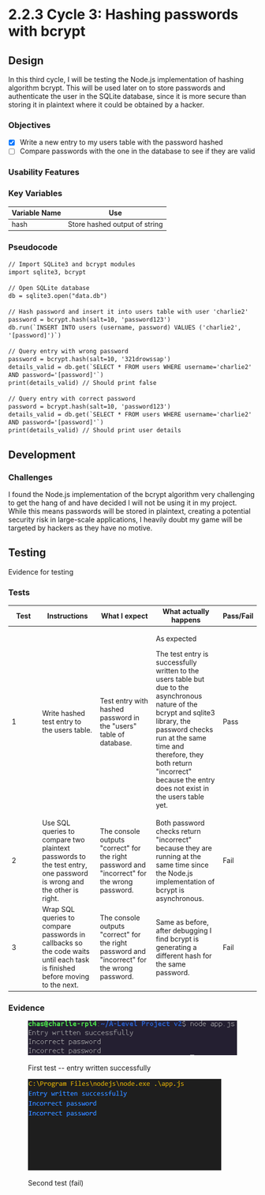 # 2.2.3 Cycle 3: Hashing passwords with bcrypt

## Design

In this third cycle, I will be testing the Node.js implementation of hashing algorithm bcrypt. This will be used later on to store passwords and authenticate the user in the SQLite database, since it is more secure than storing it in plaintext where it could be obtained by a hacker.&#x20;

### Objectives

* [x] Write a new entry to my users table with the password hashed
* [ ] Compare passwords with the one in the database to see if they are valid

### Usability Features

### Key Variables

| Variable Name | Use                           |
| ------------- | ----------------------------- |
| hash          | Store hashed output of string |

### Pseudocode

```
// Import SQLite3 and bcrypt modules
import sqlite3, bcrypt

// Open SQLite database
db = sqlite3.open("data.db")

// Hash password and insert it into users table with user 'charlie2'
password = bcrypt.hash(salt=10, 'password123')
db.run(`INSERT INTO users (username, password) VALUES ('charlie2', '[password]')`)

// Query entry with wrong password
password = bcrypt.hash(salt=10, '321drowssap')
details_valid = db.get(`SELECT * FROM users WHERE username='charlie2' AND password='[password]'`)
print(details_valid) // Should print false

// Query entry with correct password
password = bcrypt.hash(salt=10, 'password123')
details_valid = db.get(`SELECT * FROM users WHERE username='charlie2' AND password='[password]'`)
print(details_valid) // Should print user details
```

## Development

### Challenges

I found the Node.js implementation of the bcrypt algorithm very challenging to get the hang of and have decided I will not be using it in my project. While this means passwords will be stored in plaintext, creating a potential security risk in large-scale applications, I heavily doubt my game will be targeted by hackers as they have no motive.

## Testing

Evidence for testing

### Tests

<table><thead><tr><th width="95">Test</th><th width="158">Instructions</th><th width="171">What I expect</th><th width="174">What actually happens</th><th>Pass/Fail</th></tr></thead><tbody><tr><td>1</td><td>Write hashed test entry to the users table.</td><td>Test entry with hashed password in the "users" table of database.</td><td><p>As expected</p><p>The test entry is successfully written to the users table but due to the asynchronous nature of the bcrypt and sqlite3 library, the password checks run at the same time and therefore, they both return "incorrect" because the entry does not exist in the users table yet.</p></td><td>Pass</td></tr><tr><td>2</td><td>Use SQL queries to compare two plaintext passwords to the test entry, one password is wrong and the other is right.</td><td>The console outputs "correct" for the right password and "incorrect" for the wrong password.</td><td>Both password checks return "incorrect" because they are running at the same time since the Node.js implementation of bcrypt is asynchronous.</td><td>Fail</td></tr><tr><td>3</td><td>Wrap SQL queries to compare passwords in callbacks so the code waits until each task is finished before moving to the next.</td><td>The console outputs "correct" for the right password and "incorrect" for the wrong password.</td><td>Same as before, after debugging I find bcrypt is generating a different hash for the same password.</td><td>Fail</td></tr></tbody></table>

### Evidence

<figure><img src="../.gitbook/assets/Screenshot_2023-06-05_18-51-01.png" alt=""><figcaption><p>First test -- entry written successfully</p></figcaption></figure>

<figure><img src="../.gitbook/assets/Screenshot (2).png" alt=""><figcaption><p>Second test (fail)</p></figcaption></figure>
